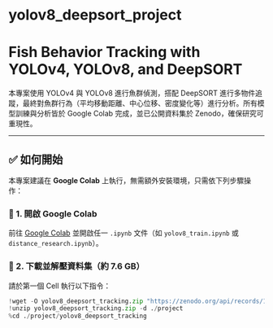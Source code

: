 # yolov8_deepsort_project
# Fish Behavior Tracking with YOLOv4, YOLOv8, and DeepSORT

本專案使用 YOLOv4 與 YOLOv8 進行魚群偵測，搭配 DeepSORT 進行多物件追蹤，最終對魚群行為（平均移動距離、中心位移、密度變化等）進行分析。所有模型訓練與分析皆於 Google Colab 完成，並已公開資料集於 Zenodo，確保研究可重現性。

---

## ✅ 如何開始

本專案建議在 **Google Colab** 上執行，無需額外安裝環境，只需依下列步驟操作：

### 🔹 1. 開啟 Google Colab
前往 [Google Colab](https://colab.research.google.com/) 並開啟任一 `.ipynb` 文件（如 `yolov8_train.ipynb` 或 `distance_research.ipynb`）。

### 🔹 2. 下載並解壓資料集（約 7.6 GB）

請於第一個 Cell 執行以下指令：

```python
!wget -O yolov8_deepsort_tracking.zip "https://zenodo.org/api/records/15250169/files-archive"
!unzip yolov8_deepsort_tracking.zip -d ./project
%cd ./project/yolov8_deepsort_tracking
